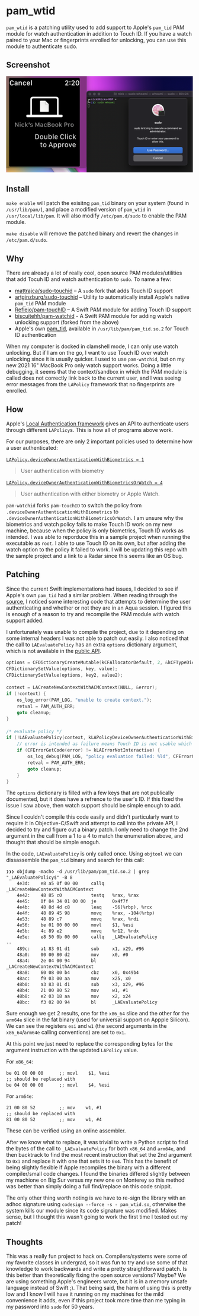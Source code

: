 # pam_wtid

`pam_wtid` is a patching utility used to add support to Apple's `pam_tid` PAM module for watch authentication in addition to Touch ID. If you have a watch paired to your Mac or fingerprints enrolled for unlocking, you can use this module to authenticate sudo.

## Screenshot

![Preview Image](preview.png)

## Install

`make enable` will patch the exisitng `pam_tid` binary on your system (found in `/usr/lib/pam/`), and place a modified version of `pam_wtid` in `/usr/local/lib/pam`. It will also modify `/etc/pam.d/sudo` to enable the PAM module.

`make disable` will remove the patched binary and revert the changes in `/etc/pam.d/sudo`.

## Why

There are already a lot of really cool, open source PAM modules/utilities that add Tocuh ID and watch authentication to `sudo`. To name a few:

- [mattrajca/sudo-touchid](https://github.com/mattrajca/sudo-touchid) – A `sudo` fork that adds Touch ID support
- [artginzburg/sudo-touchid](https://github.com/artginzburg/sudo-touchid) – Utility to automatically install Apple's native `pam_tid` PAM module
- [Reflejo/pam-touchID](https://github.com/Reflejo/pam-touchID) – A Swift PAM module for adding Touch ID support
- [biscuitehh/pam-watchid](https://github.com/biscuitehh/pam-watchid) - A Swift PAM module for adding watch unlocking support (forked from the above)
- Apple's own [pam_tid](https://github.com/apple-oss-distributions/pam_modules/tree/main/modules/pam_tid), available in `/usr/lib/pam/pam_tid.so.2` for Touch ID authentication

When my computer is docked in clamshell mode, I can only use watch unlocking. But if I am on the go, I want to use Touch ID over watch unlocking since it is usually quicker. I used to use `pam-watchid`, but on my new 2021 16" MacBook Pro only watch support works. Doing a little debugging, it seems that the context/sandbox in which the PAM module is called does not correctly link back to the current user, and I was seeing error messages from the `LAPolicy` framework that no fingerprints are enrolled.

## How

Apple's [Local Authentication framework](https://developer.apple.com/documentation/localauthentication) gives an API to authenticate users through different `LAPolicy`s. This is how all of programs above work. 

For our purposes, there are only 2 important policies used to determine how a user authenticated:

[`LAPolicy.deviceOwnerAuthenticationWithBiometrics = 1`](https://developer.apple.com/documentation/localauthentication/lapolicy/deviceownerauthenticationwithbiometrics)
> User authentication with biometry

[`LAPolicy.deviceOwnerAuthenticationWithBiometricsOrWatch = 4`](https://developer.apple.com/documentation/localauthentication/lapolicy/deviceownerauthenticationwithbiometricsorwatch)
> User authentication with either biometry or Apple Watch.

`pam-watchid` forks `pam-touchID` to switch the policy from `.deviceOwnerAuthenticationWithBiometrics` to `.deviceOwnerAuthenticationWithBiometricsOrWatch`. I am unsure why the biometrics and watch policy fails to make Touch ID work on my new machine, because when the policy is only biometrics, Touch ID works as intended. I was able to reporduce this in a sample project when running the executable as `root`. I able to use Touch ID on its own, but after adding the watch option to the policy it failed to work. I will be updating this repo with the sample project and a link to a Radar since this seems like an OS bug.

## Patching

Since the current Swift implementations had issues, I decided to see if Apple's own `pam_tid` had a similar problem. When reading through the [source](https://github.com/apple-oss-distributions/pam_modules/blob/main/modules/pam_tid/pam_tid.c), I noticed some interesting code that attempts to determine the user authenticating and whether or not they are in an Aqua session. I figured this is enough of a reason to try and recompile the PAM module with watch support added.

I unfortunately was unable to compile the project, due to it depending on some internal headers I was not able to patch out easily. I also noticed that the call to `LAEvaluatePolicy` has an extra `options` dictionary argument, which is not available in the [public API](https://developer.apple.com/documentation/localauthentication/lacontext/1514176-evaluatepolicy).

```c
options = CFDictionaryCreateMutable(kCFAllocatorDefault, 2, &kCFTypeDictionaryKeyCallBacks, &kCFTypeDictionaryValueCallBacks);
CFDictionarySetValue(options, key, value);
CFDictionarySetValue(options, key2, value2);

context = LACreateNewContextWithACMContext(NULL, &error);
if (!context) {
    os_log_error(PAM_LOG, "unable to create context.");
    retval = PAM_AUTH_ERR;
    goto cleanup;
}

/* evaluate policy */
if (!LAEvaluatePolicy(context, kLAPolicyDeviceOwnerAuthenticationWithBiometrics, options, &error)) {
    // error is intended as failure means Touch ID is not usable which is in fact not an error but the state we need to handle
    if (CFErrorGetCode(error) != kLAErrorNotInteractive) {
        os_log_debug(PAM_LOG, "policy evaluation failed: %ld", CFErrorGetCode(error));
        retval = PAM_AUTH_ERR;
        goto cleanup;
    }
}
```

The `options` dictionary is filled with a few keys that are not publically documented, but it does have a refrence to the user's ID. If this fixed the issue I saw above, then watch support should be simple enough to add.

Since I couldn't compile this code easily and didn't particularly want to require it in Objective-C/Swift and attempt to call into the private API, I decided to try and figure out a binary patch. I only need to change the 2nd argument in the call from a 1 to a 4 to match the enumeration above, and thought that should be simple enoguh. 

In the code, `LAEvaluatePolicy` is only called once. Using `objtool` we can dissassemble the `pam_tid` binary and search for this call:

```
❯❯❯ objdump -macho -d /usr/lib/pam/pam_tid.so.2 | grep "_LAEvaluatePolicy$" -B 8       
    4e3d:    e8 a5 0f 00 00     callq   _LACreateNewContextWithACMContext
    4e42:    48 85 c0           testq   %rax, %rax
    4e45:    0f 84 34 01 00 00  je      0x4f7f
    4e4b:    48 8d 4d c8        leaq    -56(%rbp), %rcx
    4e4f:    48 89 45 98        movq    %rax, -104(%rbp)
    4e53:    48 89 c7           movq    %rax, %rdi
    4e56:    be 01 00 00 00     movl    $1, %esi
    4e5b:    4c 89 e2           movq    %r12, %rdx
    4e5e:    e8 50 0b 00 00     callq   _LAEvaluatePolicy
--
    489c:    a1 83 01 d1        sub     x1, x29, #96
    48a0:    00 00 80 d2        mov     x0, #0
    48a4:    2e 04 00 94        bl      _LACreateNewContextWithACMContext
    48a8:    60 08 00 b4        cbz     x0, 0x49b4
    48ac:    f9 03 00 aa        mov     x25, x0
    48b0:    a3 83 01 d1        sub     x3, x29, #96
    48b4:    21 00 80 52        mov     w1, #1
    48b8:    e2 03 18 aa        mov     x2, x24
    48bc:    f3 02 00 94        bl      _LAEvaluatePolicy
```

Sure enough we get 2 results, one for the `x86_64` slice and the other for the `arm64e` slice in the fat binary (used for universal support on Appple Silicon). We can see the registers `esi` and `w1` (the second arguments in the `x86_64`/`arm64e` calling conventions) are set to `0x1`.

At this point we just need to replace the corresponding bytes for the argument instruction with the updated `LAPolicy` value. 

For `x86_64`:

```
be 01 00 00 00      ;; movl    $1, %esi
;; should be replaced with
be 04 00 00 00      ;; movl    $4, %esi
```

For `arm64e`:

```
21 00 80 52         ;; mov    w1, #1
;; should be replaced with
81 00 80 52         ;; mov    w1, #4
```

These can be verified using an online assembler. 

After we know what to replace, it was trivial to write a Python script to find the bytes of the call to `_LAEvaluatePolicy` for both `x86_64` and `arm64e`, and then backtrack to find the most recent instruction that set the 2nd argument to `0x1` and replace it with one that sets it to `0x4`. This has the benefit of being slightly flexible if Apple recompiles the binary with a different compiler/small code changes. I found the binaries differed slightly between my machione on Big Sur versus my new one on Monterey so this method was better than simply doing a full find/replace on this code snippit.

The only other thing worth noting is we have to re-sign the library with an adhoc signature using `codesign --force -s - pam_wtid.so`, otherwise the system kills our module since its code signature was modified. Makes sense, but I thought this wasn't going to work the first time I tested out my patch!

## Thoughts

This was a really fun project to hack on. Compilers/systems were some of my favorite classes in undergrad, so it was fun to try and use some of that knowledge to work backwards and write a pretty straightforward patch. Is this better than theoretically fixing the open source versions? Maybe? We are using something Apple's engineers wrote, but it is in a memory unsafe language instead of Swift ;). That being said, the harm of using this is pretty low and I know I will have it running on my machines for the mild convenience it adds, even if this project took more time than me typing in my password into `sudo` for 50 years.
